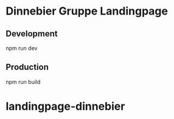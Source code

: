 # Dinnebier Gruppe Landingpage

## Development
npm run dev

## Production
npm run build
# landingpage-dinnebier
